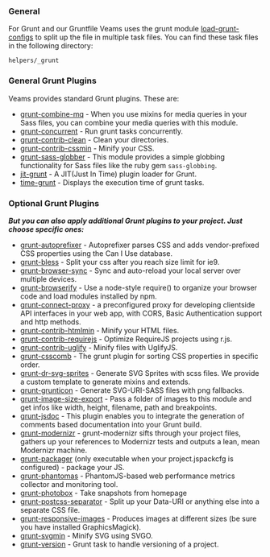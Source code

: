 ### General

For Grunt and our Gruntfile Veams uses the grunt module [load-grunt-configs](https://github.com/creynders/load-grunt-configs/) to split up the file in multiple task files. 
You can find these task files in the following directory:

```
helpers/_grunt
```

### General Grunt Plugins

Veams provides standard Grunt plugins. These are:

 * [grunt-combine-mq](https://github.com/frontendfriends/grunt-combine-mq) - When you use mixins for media queries in your Sass files, you can combine your media queries with this module.
 * [grunt-concurrent](https://github.com/sindresorhus/grunt-concurrent) - Run grunt tasks concurrently.
 * [grunt-contrib-clean](https://github.com/gruntjs/grunt-contrib-clean) - Clean your directories.
 * [grunt-contrib-cssmin](https://github.com/gruntjs/grunt-contrib-cssmin) - Minify your CSS.
 * [grunt-sass-globber](https://github.com/Sebastian-Fitzner/grunt-sass-globber) - This module provides a simple globbing functionality for Sass files like the ruby gem `sass-globbing`.
 * [jit-grunt](https://github.com/shootaroo/jit-grunt) - A JIT(Just In Time) plugin loader for Grunt.
 * [time-grunt](https://github.com/sindresorhus/time-grunt) - Displays the execution time of grunt tasks.

### Optional Grunt Plugins

***But you can also apply additional Grunt plugins to your project. Just choose specific ones:***

* [grunt-autoprefixer](https://github.com/nDmitry/grunt-autoprefixer) - Autoprefixer parses CSS and adds vendor-prefixed CSS properties using the Can I Use database.
* [grunt-bless](https://github.com/stefanjudis/grunt-bless) - Split your css after you reach size limit for ie9.
* [grunt-browser-sync](https://npmjs.org/package/grunt-browser-sync) - Sync and auto-reload your local server over multiple devices.
* [grunt-browserify](https://github.com/jmreidy/grunt-browserify) - Use a node-style require() to organize your browser code and load modules installed by npm.
* [grunt-connect-proxy](https://github.com/drewzboto/grunt-connect-proxy) - a preconfigured proxy for developing clientside API interfaces in your web app, with CORS, Basic Authentication support and http methods.
* [grunt-contrib-htmlmin](https://github.com/gruntjs/grunt-contrib-htmlmin) - Minify your HTML files.
* [grunt-contrib-requirejs](https://github.com/gruntjs/grunt-contrib-requirejs) - Optimize RequireJS projects using r.js.
* [grunt-contrib-uglify](https://github.com/gruntjs/grunt-contrib-uglify) - Minify files with UglifyJS.
* [grunt-csscomb](https://github.com/csscomb/grunt-csscomb) - The grunt plugin for sorting CSS properties in specific order.
* [grunt-dr-svg-sprites](https://github.com/drdk/grunt-dr-svg-sprites) - Generate SVG Sprites with scss files. We provide a custom template to generate mixins and extends.
* [grunt-grunticon](https://github.com/filamentgroup/grunticon) - Generate SVG-URI-SASS files with png fallbacks.
* [grunt-image-size-export](https://github.com/Sebastian-Fitzner/grunt-image-size-export) - Pass a folder of images to this module and get infos like width, height, filename, path and breakpoints.
* [grunt-jsdoc](https://github.com/krampstudio/grunt-jsdoc) - This plugin enables you to integrate the generation of comments based documentation into your Grunt build.
* [grunt-modernizr](https://github.com/Modernizr/grunt-modernizr) - grunt-modernizr sifts through your project files, gathers up your references to Modernizr tests and outputs a lean, mean Modernizr machine.
* [grunt-packager](https://www.npmjs.com/package/grunt-packager) (only executable when your project.jspackcfg is configured) - package your JS.
* [grunt-phantomas](https://github.com/stefanjudis/grunt-phantomas) - PhantomJS-based web performance metrics collector and monitoring tool.
* [grunt-photobox](https://github.com/stefanjudis/grunt-photobox) - Take snapshots from homepage
* [grunt-postcss-separator](https://github.com/Sebastian-Fitzner/grunt-postcss-separator) - Split up your Data-URI or anything else into a separate CSS file.
* [grunt-responsive-images](https://github.com/andismith/grunt-responsive-images) - Produces images at different sizes (be sure you have installed GraphicsMagick).
* [grunt-svgmin](https://github.com/sindresorhus/grunt-svgmin) - Minify SVG using SVGO.
* [grunt-version](https://github.com/kswedberg/grunt-version) - Grunt task to handle versioning of a project.